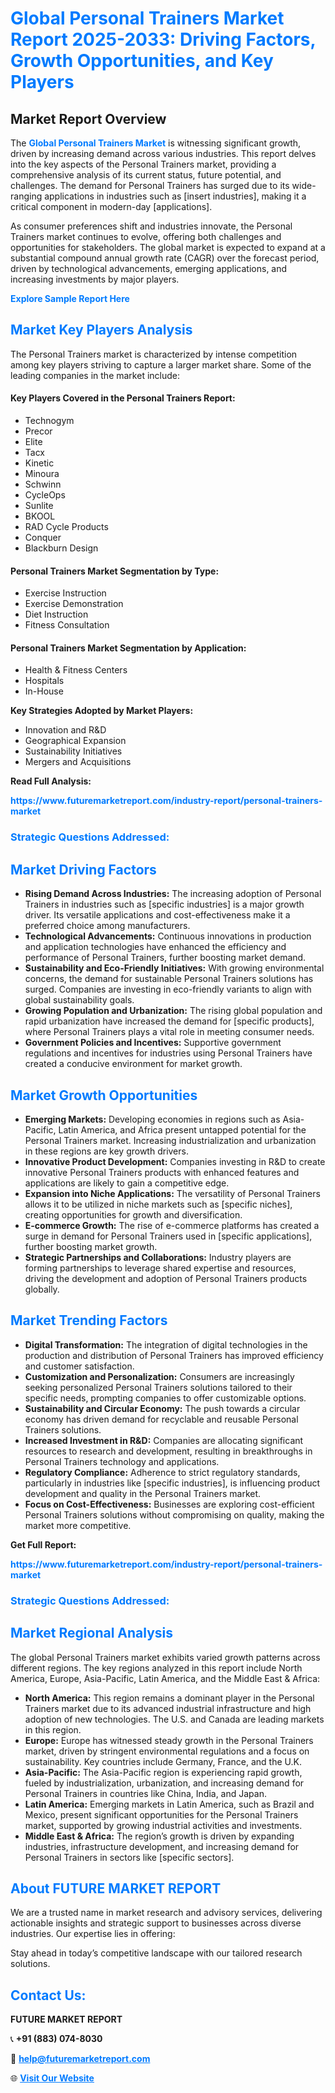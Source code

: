 <h1 style="color: #007BFF;">Global Personal Trainers Market Report 2025-2033: Driving Factors, Growth Opportunities, and Key Players</h1>

<section id="overview">
<h2>Market Report Overview</h2>
<p>The <a href="https://www.futuremarketreport.com/industry-report/personal-trainers-market" style="color: #007BFF; text-decoration: none;"><strong>Global Personal Trainers Market</strong></a> is witnessing significant growth, driven by increasing demand across various industries. This report delves into the key aspects of the Personal Trainers market, providing a comprehensive analysis of its current status, future potential, and challenges. The demand for Personal Trainers has surged due to its wide-ranging applications in industries such as [insert industries], making it a critical component in modern-day [applications].</p>
<p>As consumer preferences shift and industries innovate, the Personal Trainers market continues to evolve, offering both challenges and opportunities for stakeholders. The global market is expected to expand at a substantial compound annual growth rate (CAGR) over the forecast period, driven by technological advancements, emerging applications, and increasing investments by major players.</p>
</section>

<section id="overview">
<p><a href="https://www.futuremarketreport.com/request-sample/reportId=35386" style="color: #007BFF; text-decoration: none;"><strong>Explore Sample Report Here</strong></a></p>
</section>

<section id="key-players">
<h2 style="color: #007BFF;">Market Key Players Analysis</h2>
<p>The Personal Trainers market is characterized by intense competition among key players striving to capture a larger market share. Some of the leading companies in the market include:</p>
<h4>Key Players Covered in the Personal Trainers Report:</h4>
<ul><li>Technogym</li><li>Precor</li><li>Elite</li><li>Tacx</li><li>Kinetic</li><li>Minoura</li><li>Schwinn</li><li>CycleOps</li><li>Sunlite</li><li>BKOOL</li><li>RAD Cycle Products</li><li>Conquer</li><li>Blackburn Design</li></ul>
<h4>Personal Trainers Market Segmentation by Type:</h4>
<ul><li>Exercise Instruction</li><li>Exercise Demonstration</li><li>Diet Instruction</li><li>Fitness Consultation</li></ul>

<h4>Personal Trainers Market Segmentation by Application:</h4>
<ul><li>Health &amp; Fitness Centers</li><li>Hospitals</li><li>In-House</li></ul>
<p><strong>Key Strategies Adopted by Market Players:</strong></p>
<ul>
<li>Innovation and R&D</li>
<li>Geographical Expansion</li>
<li>Sustainability Initiatives</li>
<li>Mergers and Acquisitions</li>
</ul>
</section>

<section>
<p><strong>Read Full Analysis: </strong></p><a href="https://www.futuremarketreport.com/industry-report/personal-trainers-market" style="color: #007BFF; text-decoration: none;"><strong>https://www.futuremarketreport.com/industry-report/personal-trainers-market</strong></a>
<h3 style="color: #007BFF;">Strategic Questions Addressed:</h3>
</section>

<section id="driving-factors">
<h2 style="color: #007BFF;">Market Driving Factors</h2>
<ul>
<li><strong>Rising Demand Across Industries:</strong> The increasing adoption of Personal Trainers in industries such as [specific industries] is a major growth driver. Its versatile applications and cost-effectiveness make it a preferred choice among manufacturers.</li>
<li><strong>Technological Advancements:</strong> Continuous innovations in production and application technologies have enhanced the efficiency and performance of Personal Trainers, further boosting market demand.</li>
<li><strong>Sustainability and Eco-Friendly Initiatives:</strong> With growing environmental concerns, the demand for sustainable Personal Trainers solutions has surged. Companies are investing in eco-friendly variants to align with global sustainability goals.</li>
<li><strong>Growing Population and Urbanization:</strong> The rising global population and rapid urbanization have increased the demand for [specific products], where Personal Trainers plays a vital role in meeting consumer needs.</li>
<li><strong>Government Policies and Incentives:</strong> Supportive government regulations and incentives for industries using Personal Trainers have created a conducive environment for market growth.</li>
</ul>
</section>

<section id="growth-opportunities">
<h2 style="color: #007BFF;">Market Growth Opportunities</h2>
<ul>
<li><strong>Emerging Markets:</strong> Developing economies in regions such as Asia-Pacific, Latin America, and Africa present untapped potential for the Personal Trainers market. Increasing industrialization and urbanization in these regions are key growth drivers.</li>
<li><strong>Innovative Product Development:</strong> Companies investing in R&D to create innovative Personal Trainers products with enhanced features and applications are likely to gain a competitive edge.</li>
<li><strong>Expansion into Niche Applications:</strong> The versatility of Personal Trainers allows it to be utilized in niche markets such as [specific niches], creating opportunities for growth and diversification.</li>
<li><strong>E-commerce Growth:</strong> The rise of e-commerce platforms has created a surge in demand for Personal Trainers used in [specific applications], further boosting market growth.</li>
<li><strong>Strategic Partnerships and Collaborations:</strong> Industry players are forming partnerships to leverage shared expertise and resources, driving the development and adoption of Personal Trainers products globally.</li>
</ul>
</section>

<section id="trending-factors">
<h2 style="color: #007BFF;">Market Trending Factors</h2>
<ul>
<li><strong>Digital Transformation:</strong> The integration of digital technologies in the production and distribution of Personal Trainers has improved efficiency and customer satisfaction.</li>
<li><strong>Customization and Personalization:</strong> Consumers are increasingly seeking personalized Personal Trainers solutions tailored to their specific needs, prompting companies to offer customizable options.</li>
<li><strong>Sustainability and Circular Economy:</strong> The push towards a circular economy has driven demand for recyclable and reusable Personal Trainers solutions.</li>
<li><strong>Increased Investment in R&D:</strong> Companies are allocating significant resources to research and development, resulting in breakthroughs in Personal Trainers technology and applications.</li>
<li><strong>Regulatory Compliance:</strong> Adherence to strict regulatory standards, particularly in industries like [specific industries], is influencing product development and quality in the Personal Trainers market.</li>
<li><strong>Focus on Cost-Effectiveness:</strong> Businesses are exploring cost-efficient Personal Trainers solutions without compromising on quality, making the market more competitive.</li>
</ul>
</section>

<section>
<p><strong>Get Full Report: </strong></p><a href="https://www.futuremarketreport.com/industry-report/personal-trainers-market" style="color: #007BFF; text-decoration: none;"><strong>https://www.futuremarketreport.com/industry-report/personal-trainers-market</strong></a>
<h3 style="color: #007BFF;">Strategic Questions Addressed:</h3>
</section>


<section id="regional-analysis">
<h2 style="color: #007BFF;">Market Regional Analysis</h2>
<p>The global Personal Trainers market exhibits varied growth patterns across different regions. The key regions analyzed in this report include North America, Europe, Asia-Pacific, Latin America, and the Middle East & Africa:</p>
<ul>
<li><strong>North America:</strong> This region remains a dominant player in the Personal Trainers market due to its advanced industrial infrastructure and high adoption of new technologies. The U.S. and Canada are leading markets in this region.</li>
<li><strong>Europe:</strong> Europe has witnessed steady growth in the Personal Trainers market, driven by stringent environmental regulations and a focus on sustainability. Key countries include Germany, France, and the U.K.</li>
<li><strong>Asia-Pacific:</strong> The Asia-Pacific region is experiencing rapid growth, fueled by industrialization, urbanization, and increasing demand for Personal Trainers in countries like China, India, and Japan.</li>
<li><strong>Latin America:</strong> Emerging markets in Latin America, such as Brazil and Mexico, present significant opportunities for the Personal Trainers market, supported by growing industrial activities and investments.</li>
<li><strong>Middle East & Africa:</strong> The region’s growth is driven by expanding industries, infrastructure development, and increasing demand for Personal Trainers in sectors like [specific sectors].</li>
</ul>
</section>

<footer>
<h2 style="color: #007BFF;">About FUTURE MARKET REPORT</h2>
<p>We are a trusted name in market research and advisory services, delivering actionable insights and strategic support to businesses across diverse industries. Our expertise lies in offering:</p>

<p>Stay ahead in today’s competitive landscape with our tailored research solutions.</p>

<h2 style="color: #007BFF;">Contact Us:</h2>
<p><strong>FUTURE MARKET REPORT</strong></p>
<p>📞 <strong>+91 (883) 074-8030</strong></p>
<p>📧 <strong><a href="mailto:help@futuremarketreport.com" style="color: #007BFF;">help@futuremarketreport.com</a></strong></p>
<p>🌐 <strong><a href="https://www.futuremarketreport.com/" style="color: #007BFF;">Visit Our Website</a></strong></p>
</footer>